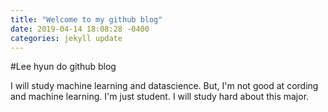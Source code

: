 ```yaml
---
title: "Welcome to my github blog"
date: 2019-04-14 18:08:28 -0400
categories: jekyll update
---
```

#Lee hyun do github blog

I will study machine learning and datascience.
But, I'm not good at cording and machine learning. I'm just student. I will study hard about this major.
